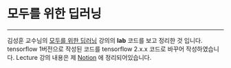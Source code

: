 # 모두를 위한 딥러닝
---
김성훈 교수님의 [모두를 위한 딥러닝](https://www.youtube.com/playlist?list=PLlMkM4tgfjnLSOjrEJN31gZATbcj_MpUm) 강의의 **lab** 코드를 보고 정리한 것 입니다.   
tensorflow 1버전으로 작성된 코드를 tensorflow 2.x.x 코드로 바꾸어 작성하였습니다.
Lecture 강의 내용은 제 [Notion](https://www.notion.so/282bd945c4b14056ad52517168416702) 에 정리되어있습니다.